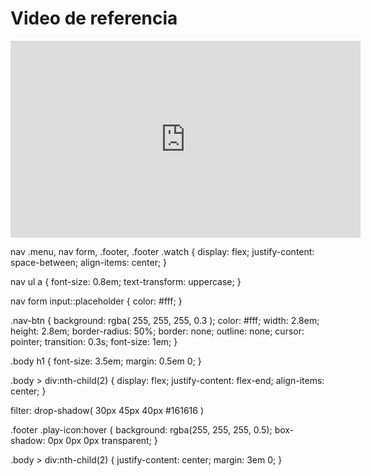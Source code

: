 # Video de referencia

<iframe width="560" height="315" src="https://www.youtube.com/embed/oWmOqxIanjk?si=5-d7lzG1Y7dDdOUq" title="YouTube video player" frameborder="0" allow="accelerometer; autoplay; clipboard-write; encrypted-media; gyroscope; picture-in-picture; web-share" allowfullscreen></iframe>

nav .menu,
nav form,
.footer,
.footer .watch {
    display: flex;
    justify-content: space-between;
    align-items: center;
}



nav ul a {
    font-size: 0.8em;
    text-transform: uppercase;
}


nav form input::placeholder {
    color: #fff;
}

.nav-btn {
    background: rgba(
        255, 255, 255, 0.3
    );
    color: #fff;
    width: 2.8em;
    height: 2.8em;
    border-radius: 50%;
    border: none;
    outline: none;
    cursor: pointer;
    transition: 0.3s;
    font-size: 1em;
}

.body h1 {
    font-size: 3.5em;
    margin: 0.5em 0;
}

.body > div:nth-child(2) {
    display: flex;
    justify-content: flex-end;
    align-items: center;
}

filter: drop-shadow(
        30px 45px 40px #161616
    )

.footer .play-icon:hover {
    background: rgba(255, 255, 255, 0.5);
    box-shadow: 0px 0px 0px transparent;
}

.body > div:nth-child(2) {
    justify-content: center;
    margin: 3em 0;
   }
